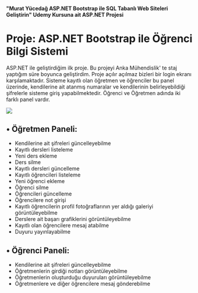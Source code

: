 #### "Murat Yücedağ ASP.NET Bootstrap ile SQL Tabanlı Web Siteleri Geliştirin" Udemy Kursuna ait ASP.NET Projesi

# Proje: ASP.NET Bootstrap ile Öğrenci Bilgi Sistemi

ASP.NET ile geliştirdiğim ilk proje. Bu projeyi Anka Mühendislik' te staj yaptığım süre boyunca geliştirdim. Proje açılır açılmaz bizleri bir login ekranı karşılamaktadır. Sisteme kayıtlı olan öğretmen ve öğrenciler bu panel üzerinde, kendilerine ait atanmış numaralar ve kendilerinin belirleyebildiği şifrelerle sisteme giriş yapabilmektedir. Öğrenci ve Öğretmen adında iki farklı panel vardır.

<img src="[img]https://i.hizliresim.com/jzv8f8e.png[/img]"></img>

## • Öğretmen Paneli:

* Kendilerine ait şifreleri güncelleyebilme
* Kayıtlı dersleri listeleme
* Yeni ders ekleme
* Ders silme
* Kayıtlı dersleri güncelleme
* Kayıtlı öğrencileri listeleme
* Yeni öğrenci ekleme
* Öğrenci silme
* Öğrencileri güncelleme
* Öğrencilere not girişi
* Kayıtlı öğrencilerin profil fotoğraflarının yer aldığı galeriyi görüntüleyebilme
* Derslere ait başarı grafiklerini görüntüleyebilme
* Kayıtlı olan öğrencilere mesaj atabilme
* Duyuru yayınlayabilme

## • Öğrenci Paneli:

* Kendilerine ait şifreleri güncelleyebilme
* Öğretmenlerin girdiği notları görüntüleyebilme
* Öğretmenlerin oluşturduğu duyuruları görüntüleyebilme
* Öğretmenlere ve diğer öğrencilere mesaj gönderebilme
